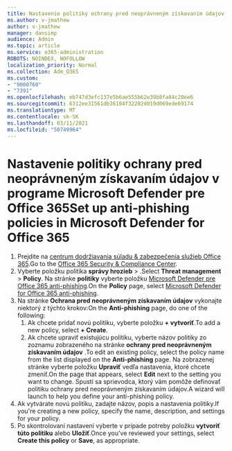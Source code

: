 ```yaml
---
title: Nastavenie politiky ochrany pred neoprávneným získavaním údajov v programe Microsoft Defender pre Office 365
ms.author: v-jmathew
author: v-jmathew
manager: dansimp
audience: Admin
ms.topic: article
ms.service: o365-administration
ROBOTS: NOINDEX, NOFOLLOW
localization_priority: Normal
ms.collection: Adm_O365
ms.custom:
- "9000760"
- "7391"
ms.openlocfilehash: eb747d3efc137e5b6ae555b62e39b8fa84c20ee6
ms.sourcegitcommit: 6312ee31561db36104f32282d019d069ede69174
ms.translationtype: MT
ms.contentlocale: sk-SK
ms.lasthandoff: 03/11/2021
ms.locfileid: "50749964"
---
```

# <a name="set-up-anti-phishing-policies-in-microsoft-defender-for-office-365"></a><span data-ttu-id="a63b6-102">Nastavenie politiky ochrany pred neoprávneným získavaním údajov v programe Microsoft Defender pre Office 365</span><span class="sxs-lookup"><span data-stu-id="a63b6-102">Set up anti-phishing policies in Microsoft Defender for Office 365</span></span>

1. <span data-ttu-id="a63b6-103">Prejdite na [centrum dodržiavania súladu & zabezpečenia služieb Office 365](https://go.microsoft.com/fwlink/p/?linkid=2077143).</span><span class="sxs-lookup"><span data-stu-id="a63b6-103">Go to the [Office 365 Security & Compliance Center](https://go.microsoft.com/fwlink/p/?linkid=2077143).</span></span>
2. <span data-ttu-id="a63b6-104">Vyberte položku politika **správy hrozieb**  >  .</span><span class="sxs-lookup"><span data-stu-id="a63b6-104">Select **Threat management** > **Policy**.</span></span> <span data-ttu-id="a63b6-105">Na stránke **politiky** vyberte položku [Microsoft Defender pre Office 365 anti-phishing](https://go.microsoft.com/fwlink/?linkid=2101369).</span><span class="sxs-lookup"><span data-stu-id="a63b6-105">On the **Policy** page, select [Microsoft Defender for Office 365 anti-phishing](https://go.microsoft.com/fwlink/?linkid=2101369).</span></span>
3. <span data-ttu-id="a63b6-106">Na stránke **Ochrana pred neoprávneným získavaním údajov** vykonajte niektorý z týchto krokov:</span><span class="sxs-lookup"><span data-stu-id="a63b6-106">On the **Anti-phishing** page, do one of the following:</span></span>
    1. <span data-ttu-id="a63b6-107">Ak chcete pridať novú politiku, vyberte položku **+ vytvoriť**.</span><span class="sxs-lookup"><span data-stu-id="a63b6-107">To add a new policy, select **+ Create**.</span></span>
    1. <span data-ttu-id="a63b6-108">Ak chcete upraviť existujúcu politiku, vyberte názov politiky zo zoznamu zobrazeného na stránke **ochrany pred neoprávneným získavaním údajov** .</span><span class="sxs-lookup"><span data-stu-id="a63b6-108">To edit an existing policy, select the policy name from the list displayed on the **Anti-phishing** page.</span></span> <span data-ttu-id="a63b6-109">Na zobrazenej stránke vyberte položku **Upraviť** vedľa nastavenia, ktoré chcete zmeniť.</span><span class="sxs-lookup"><span data-stu-id="a63b6-109">On the page that appears, select **Edit** next to the setting you want to change.</span></span> <span data-ttu-id="a63b6-110">Spustí sa sprievodca, ktorý vám pomôže definovať politiku ochrany pred neoprávneným získavaním údajov.</span><span class="sxs-lookup"><span data-stu-id="a63b6-110">A wizard will launch to help you define your anti-phishing policy.</span></span>
4. <span data-ttu-id="a63b6-111">Ak vytvárate novú politiku, zadajte názov, popis a nastavenia politiky.</span><span class="sxs-lookup"><span data-stu-id="a63b6-111">If you're creating a new policy, specify the name, description, and settings for your policy.</span></span>
5. <span data-ttu-id="a63b6-112">Po skontrolovaní nastavení vyberte v prípade potreby položku **vytvoriť túto politiku** alebo **Uložiť**.</span><span class="sxs-lookup"><span data-stu-id="a63b6-112">Once you've reviewed your settings, select **Create this policy** or **Save**, as appropriate.</span></span>
